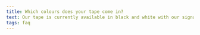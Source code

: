 ```yaml
---
title: Which colours does your tape come in?
text: Our tape is currently available in black and white with our signature yellow colour coming soon!
tags: faq
---
```


